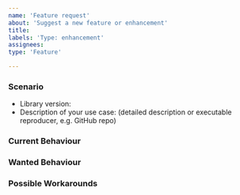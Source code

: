 ```yaml
---
name: 'Feature request'
about: 'Suggest a new feature or enhancement'
title:
labels: 'Type: enhancement'
assignees: 
type: 'Feature'

---
```


### Scenario

* Library version:
* Description of your use case: (detailed description or executable reproducer, e.g. GitHub repo)

### Current Behaviour

### Wanted Behaviour

### Possible Workarounds
